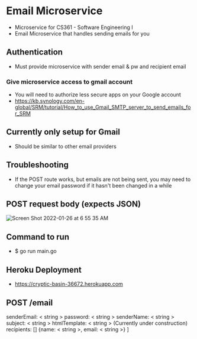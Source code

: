 # Email Microservice

- Microservice for CS361 - Software Engineering I
- Email Microservice that handles sending emails for you

## Authentication

- Must provide microservice with sender email & pw and recipient email

### Give microservice access to gmail account

- You will need to authorize less secure apps on your Google account
- https://kb.synology.com/en-global/SRM/tutorial/How_to_use_Gmail_SMTP_server_to_send_emails_for_SRM

## Currently only setup for Gmail

- Should be similar to other email providers

## Troubleshooting

- If the POST route works, but emails are not being sent, you may need to change your email password if it hasn't been changed in a while

## POST request body (expects JSON)

![Screen Shot 2022-01-26 at 6 55 35 AM](https://user-images.githubusercontent.com/24352472/151189518-55560440-6293-484b-b480-bb85b1af9e4d.png)

## Command to run

- $ go run main.go

## Heroku Deployment

- https://cryptic-basin-36672.herokuapp.com

## POST /email

senderEmail: < string >
password: < string >
senderName: < string >
subject: < string >
htmlTemplate: < string > (Currently under construction)
recipients: []
{name: < string >, email: < string >}
]
